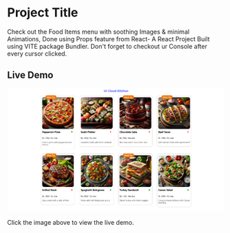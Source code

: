 # Project Title

Check out the Food Items menu with soothing Images & minimal Animations, Done using Props feature from React- A React Project Built using VITE package Bundler.
Don't forget to checkout ur Console after every cursor clicked.

## Live Demo

[![Project Image](./menu-Screenshot.png)](https://menu-item-cards-shankar.netlify.app/)

Click the image above to view the live demo.

